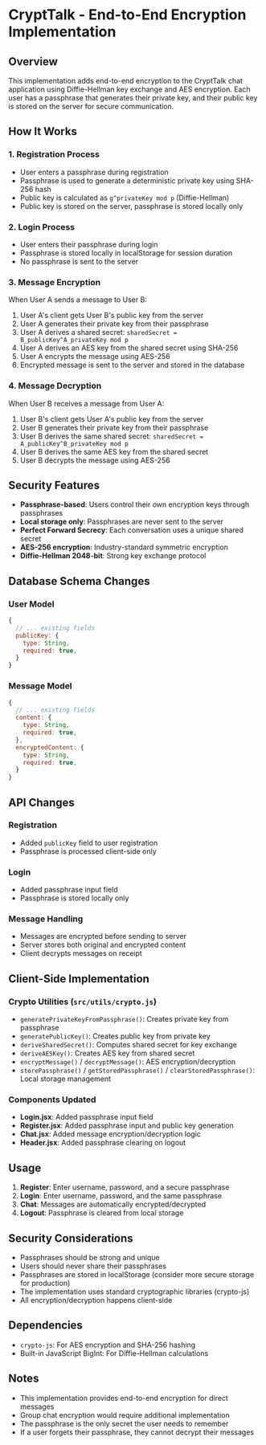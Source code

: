 # CryptTalk - End-to-End Encryption Implementation

## Overview

This implementation adds end-to-end encryption to the CryptTalk chat application using Diffie-Hellman key exchange and AES encryption. Each user has a passphrase that generates their private key, and their public key is stored on the server for secure communication.

## How It Works

### 1. Registration Process
- User enters a passphrase during registration
- Passphrase is used to generate a deterministic private key using SHA-256 hash
- Public key is calculated as `g^privateKey mod p` (Diffie-Hellman)
- Public key is stored on the server, passphrase is stored locally only

### 2. Login Process
- User enters their passphrase during login
- Passphrase is stored locally in localStorage for session duration
- No passphrase is sent to the server

### 3. Message Encryption
When User A sends a message to User B:
1. User A's client gets User B's public key from the server
2. User A generates their private key from their passphrase
3. User A derives a shared secret: `sharedSecret = B_publicKey^A_privateKey mod p`
4. User A derives an AES key from the shared secret using SHA-256
5. User A encrypts the message using AES-256
6. Encrypted message is sent to the server and stored in the database

### 4. Message Decryption
When User B receives a message from User A:
1. User B's client gets User A's public key from the server
2. User B generates their private key from their passphrase
3. User B derives the same shared secret: `sharedSecret = A_publicKey^B_privateKey mod p`
4. User B derives the same AES key from the shared secret
5. User B decrypts the message using AES-256

## Security Features

- **Passphrase-based**: Users control their own encryption keys through passphrases
- **Local storage only**: Passphrases are never sent to the server
- **Perfect Forward Secrecy**: Each conversation uses a unique shared secret
- **AES-256 encryption**: Industry-standard symmetric encryption
- **Diffie-Hellman 2048-bit**: Strong key exchange protocol

## Database Schema Changes

### User Model
```javascript
{
  // ... existing fields
  publicKey: {
    type: String,
    required: true,
  }
}
```

### Message Model
```javascript
{
  // ... existing fields
  content: {
    type: String,
    required: true,
  },
  encryptedContent: {
    type: String,
    required: true,
  }
}
```

## API Changes

### Registration
- Added `publicKey` field to user registration
- Passphrase is processed client-side only

### Login
- Added passphrase input field
- Passphrase is stored locally only

### Message Handling
- Messages are encrypted before sending to server
- Server stores both original and encrypted content
- Client decrypts messages on receipt

## Client-Side Implementation

### Crypto Utilities (`src/utils/crypto.js`)
- `generatePrivateKeyFromPassphrase()`: Creates private key from passphrase
- `generatePublicKey()`: Creates public key from private key
- `deriveSharedSecret()`: Computes shared secret for key exchange
- `deriveAESKey()`: Creates AES key from shared secret
- `encryptMessage()` / `decryptMessage()`: AES encryption/decryption
- `storePassphrase()` / `getStoredPassphrase()` / `clearStoredPassphrase()`: Local storage management

### Components Updated
- **Login.jsx**: Added passphrase input field
- **Register.jsx**: Added passphrase input and public key generation
- **Chat.jsx**: Added message encryption/decryption logic
- **Header.jsx**: Added passphrase clearing on logout

## Usage

1. **Register**: Enter username, password, and a secure passphrase
2. **Login**: Enter username, password, and the same passphrase
3. **Chat**: Messages are automatically encrypted/decrypted
4. **Logout**: Passphrase is cleared from local storage

## Security Considerations

- Passphrases should be strong and unique
- Users should never share their passphrases
- Passphrases are stored in localStorage (consider more secure storage for production)
- The implementation uses standard cryptographic libraries (crypto-js)
- All encryption/decryption happens client-side

## Dependencies

- `crypto-js`: For AES encryption and SHA-256 hashing
- Built-in JavaScript BigInt: For Diffie-Hellman calculations

## Notes

- This implementation provides end-to-end encryption for direct messages
- Group chat encryption would require additional implementation
- The passphrase is the only secret the user needs to remember
- If a user forgets their passphrase, they cannot decrypt their messages 